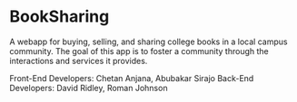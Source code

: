 # BookSharing
A webapp for buying, selling, and sharing college books in a local campus community. The goal of this app is to foster a community through the interactions and services it provides.

Front-End Developers: Chetan Anjana, Abubakar Sirajo
Back-End Developers: David Ridley, Roman Johnson
